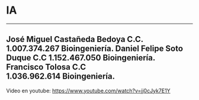# IA 
---
José Miguel Castañeda Bedoya C.C. 1.007.374.267 Bioingeniería.
Daniel Felipe Soto Duque C.C 1.152.467.050 Bioingeniería.
Francisco Tolosa C.C 1.036.962.614 Bioingeniería.
---
Video en youtube:  https://www.youtube.com/watch?v=jj0cJyk7E1Y
